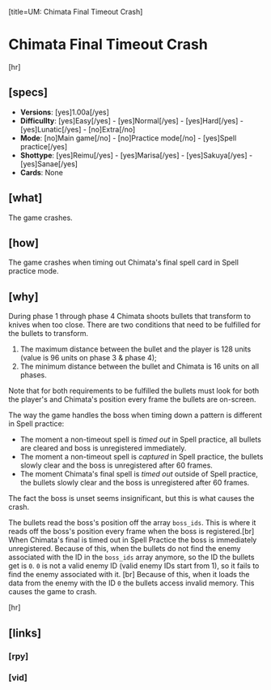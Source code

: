 [title=UM: Chimata Final Timeout Crash]
# Chimata Final Timeout Crash

[hr]
## [specs]

* **Versions**: [yes]1.00a[/yes]
* **Difficullty**: [yes]Easy[/yes] - [yes]Normal[/yes] - [yes]Hard[/yes] - [yes]Lunatic[/yes] - [no]Extra[/no]
* **Mode**: [no]Main game[/no] - [no]Practice mode[/no] - [yes]Spell practice[/yes]
* **Shottype**: [yes]Reimu[/yes] - [yes]Marisa[/yes] - [yes]Sakuya[/yes] - [yes]Sanae[/yes]
* **Cards**:  None


## [what]

The game crashes.

## [how]

The game crashes when timing out Chimata's final spell card in Spell practice mode.

## [why]




During phase 1 through phase 4 Chimata shoots bullets that transform to knives when too close. There are two conditions that need to be fulfilled for the bullets to transform.

1. The maximum distance between the bullet and the player is 128 units (value is 96 units on phase 3 & phase 4);
2. The minimum distance between the bullet and Chimata is 16 units on all phases.

Note that for both requirements to be fulfilled the bullets must look for both the player's and Chimata's position every frame the bullets are on-screen.


The way the game handles the boss when timing down a pattern is different in Spell practice:

* The moment a non-timeout spell is *timed out* in Spell practice, all bullets are cleared and boss is unregistered immediately.
* The moment a non-timeout spell is *captured* in Spell practice, the bullets slowly clear and the boss is unregistered after 60 frames.
* The moment Chimata's final spell is *timed out* outside of Spell practice, the bullets slowly clear and the boss is unregistered after 60 frames.

The fact the boss is unset seems insignificant, but this is what causes the crash.

The bullets read the boss's position off the array ``boss_ids``. This is where it reads off the boss's position every frame when the boss is registered.[br]
When Chimata's final is timed out in Spell Practice the boss is immediately unregistered. Because of this, when the bullets do not find the enemy associated with the ID in the ``boss_ids`` array anymore, so the ID the bullets get is ``0``. ``0`` is not a valid enemy ID (valid enemy IDs start from 1), so it fails to find the enemy associated with it. [br]
Because of this, when it loads the data from the enemy with the ID ``0`` the bullets access invalid memory. This causes the game to crash.

[hr]
## [links]

### [rpy]

### [vid]

